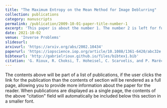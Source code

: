 ```yaml
---
title: "The Maximum Entropy on the Mean Method for Image Deblurring"
collection: publications
category: manuscripts
permalink: /publication/2009-10-01-paper-title-number-1
excerpt: 'This paper is about the number 1. The number 2 is left for future work.'
date: 2021-10-02
venue: 'Inverse Problems'
slidesurl:
arxivurl: 'https://arxiv.org/abs/2002.10434'
paperurl: 'https://iopscience.iop.org/article/10.1088/1361-6420/abc32e'
bibtexurl: 'http://gabrielrioux.github.io/files/bibtex1.bib'
citation: 'G. Rioux, R. Choksi, T. Hoheisel, C. Scarvelis, and P. Maréchal. &quot;The Maximum Entropy on the Mean Method for Image Deblurring.&quot; <i>Inverse Problems</i>. 37, 2021 (29 pp.).'
---
```

The contents above will be part of a list of publications, if the user clicks the link for the publication than the contents of section will be rendered as a full page, allowing you to provide more information about the paper for the reader. When publications are displayed as a single page, the contents of the above "citation" field will automatically be included below this section in a smaller font.
